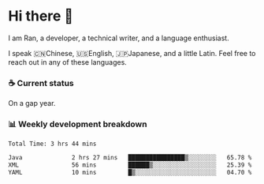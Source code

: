 # Hi there 👋

I am Ran, a developer, a technical writer, and a language enthusiast.

I speak 🇨🇳Chinese, 🇺🇸English, 🇯🇵Japanese, and a little Latin. Feel free to reach out in any of these languages.

<!-- [LinkedIn]() | [Twitter]() | [📧]() -->

### ☕ Current status

On a gap year.

### 📊 Weekly development breakdown

<!--START_SECTION:waka-->

```txt
Total Time: 3 hrs 44 mins

Java              2 hrs 27 mins   ████████████████▒░░░░░░░░   65.78 %
XML               56 mins         ██████▒░░░░░░░░░░░░░░░░░░   25.39 %
YAML              10 mins         █▒░░░░░░░░░░░░░░░░░░░░░░░   04.70 %
```

<!--END_SECTION:waka-->
